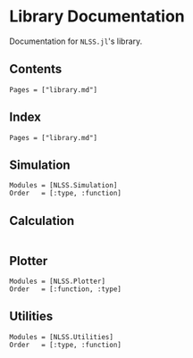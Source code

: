 # Library Documentation

Documentation for `NLSS.jl`'s library.

## Contents

```@contents
Pages = ["library.md"]
```

## Index

```@index
Pages = ["library.md"]
```

## Simulation
```@autodocs
Modules = [NLSS.Simulation]
Order   = [:type, :function]
```

## Calculation

```@docs
```

## Plotter
```@autodocs
Modules = [NLSS.Plotter]
Order   = [:function, :type]
```

## Utilities
```@autodocs
Modules = [NLSS.Utilities]
Order   = [:type, :function]
```